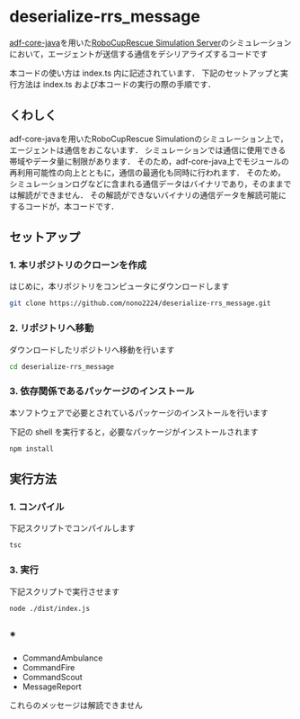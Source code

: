 # deserialize-rrs_message

[adf-core-java](https://github.com/roborescue/adf-core-java/tree/master)を用いた[RoboCupRescue Simulation Server](https://github.com/roborescue/rcrs-server)のシミュレーションにおいて，エージェントが送信する通信をデシリアライズするコードです

本コードの使い方は index.ts 内に記述されています．
下記のセットアップと実行方法は index.ts および本コードの実行の際の手順です．

## くわしく
adf-core-javaを用いたRoboCupRescue Simulationのシミュレーション上で，エージェントは通信をおこないます．
シミュレーションでは通信に使用できる帯域やデータ量に制限があります．
そのため，adf-core-java上でモジュールの再利用可能性の向上とともに，通信の最適化も同時に行われます．
そのため，シミュレーションログなどに含まれる通信データはバイナリであり，そのままでは解読ができません．
その解読ができないバイナリの通信データを解読可能にするコードが，本コードです．

## セットアップ

### 1. 本リポジトリのクローンを作成

はじめに，本リポジトリをコンピュータにダウンロードします

```sh
git clone https://github.com/nono2224/deserialize-rrs_message.git
```

### 2. リポジトリへ移動

ダウンロードしたリポジトリへ移動を行います

```sh
cd deserialize-rrs_message
```

### 3. 依存関係であるパッケージのインストール

本ソフトウェアで必要とされているパッケージのインストールを行います

下記の shell を実行すると，必要なパッケージがインストールされます

```sh
npm install
```

## 実行方法

### 1. コンパイル

下記スクリプトでコンパイルします

```sh
tsc
```

### 3. 実行

下記スクリプトで実行させます

```sh
node ./dist/index.js
```

## *

- CommandAmbulance
- CommandFire
- CommandScout
- MessageReport

これらのメッセージは解読できません
